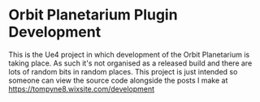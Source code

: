 # Orbit Planetarium Plugin Development

This is the Ue4 project in which development of the Orbit Planetarium is taking place.
As such it's not organised as a released build and there are lots of random bits in random places.
This project is just intended so someone can view the source code alongside the posts I make at https://tompyne8.wixsite.com/development